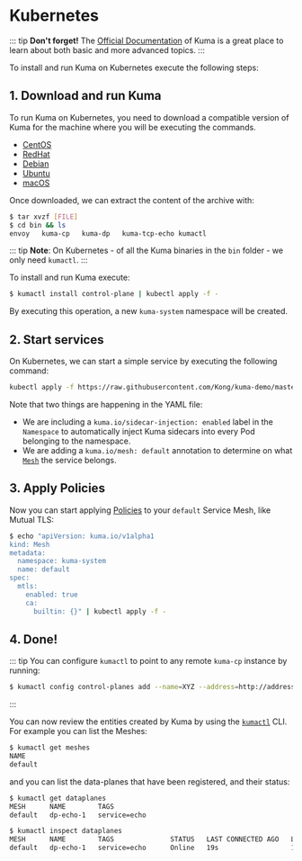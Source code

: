 # Kubernetes

::: tip
**Don't forget!** The [Official Documentation](/docs/0.3.0/) of Kuma is a great place to learn about both basic and more advanced topics.
:::

To install and run Kuma on Kubernetes execute the following steps:

## 1. Download and run Kuma

To run Kuma on Kubernetes, you need to download a compatible version of Kuma for the machine where you will be executing the commands.

* [CentOS](https://kong.bintray.com/kuma/kuma-0.3.0-centos-amd64.tar.gz)
* [RedHat](https://kong.bintray.com/kuma/kuma-0.3.0-rhel-amd64.tar.gz)
* [Debian](https://kong.bintray.com/kuma/kuma-0.3.0-debian-amd64.tar.gz)
* [Ubuntu](https://kong.bintray.com/kuma/kuma-0.3.0-ubuntu-amd64.tar.gz)
* [macOS](https://kong.bintray.com/kuma/kuma-0.3.0-darwin-amd64.tar.gz)

Once downloaded, we can extract the content of the archive with:

```sh
$ tar xvzf [FILE]
$ cd bin && ls
envoy   kuma-cp   kuma-dp   kuma-tcp-echo kumactl
```

::: tip
**Note**: On Kubernetes - of all the Kuma binaries in the `bin` folder - we only need `kumactl`.
:::

To install and run Kuma execute:

```sh
$ kumactl install control-plane | kubectl apply -f -
```

By executing this operation, a new `kuma-system` namespace will be created.

## 2. Start services

On Kubernetes, we can start a simple service by executing the following command:

```sh
kubectl apply -f https://raw.githubusercontent.com/Kong/kuma-demo/master/kubernetes/kuma-demo-aio.yaml
```

Note that two things are happening in the YAML file:

* We are including a `kuma.io/sidecar-injection: enabled` label in the `Namespace` to automatically inject Kuma sidecars into every Pod belonging to the namespace.
* We are adding a `kuma.io/mesh: default` annotation to determine on what [`Mesh`](/docs/0.3.0/policies/#mesh) the service belongs.

## 3. Apply Policies

Now you can start applying [Policies](/docs/0.3.0/policies) to your `default` Service Mesh, like Mutual TLS:

```sh
$ echo "apiVersion: kuma.io/v1alpha1
kind: Mesh
metadata:
  namespace: kuma-system
  name: default
spec:
  mtls:
    enabled: true
    ca:
      builtin: {}" | kubectl apply -f -
```

## 4. Done!

::: tip
You can configure `kumactl` to point to any remote `kuma-cp` instance by running:

```sh
$ kumactl config control-planes add --name=XYZ --address=http://address.to.kuma:5681
```
:::

You can now review the entities created by Kuma by using the [`kumactl`](/docs/0.3.0/documentation/#kumactl) CLI. For example you can list the Meshes:

```sh
$ kumactl get meshes
NAME
default
```

and you can list the data-planes that have been registered, and their status:

```sh
$ kumactl get dataplanes
MESH      NAME        TAGS
default   dp-echo-1   service=echo

$ kumactl inspect dataplanes
MESH      NAME        TAGS              STATUS   LAST CONNECTED AGO   LAST UPDATED AGO   TOTAL UPDATES   TOTAL ERRORS
default   dp-echo-1   service=echo      Online   19s                  18s                2               0
```